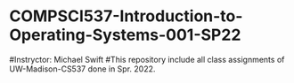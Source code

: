 # COMPSCI537-Introduction-to-Operating-Systems-001-SP22
#Instryctor: Michael Swift
#This repository include all class assignments of UW-Madison-CS537 done in Spr. 2022.
